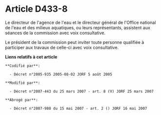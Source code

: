 # Article D433-8

Le directeur de l'agence de l'eau et le directeur général de l'Office national de l'eau et des milieux aquatiques, ou leurs
représentants, assistent aux séances de la commission avec voix consultative.

Le président de la commission peut inviter toute personne qualifiée à participer aux travaux de celle-ci avec voix
consultative.

**Liens relatifs à cet article**

	**Codifié par**:

	  - Décret n°2005-935 2005-08-02 JORF 5 août 2005

	**Modifié par**:

	  - Décret n°2007-443 du 25 mars 2007 - art. 8 (V) JORF 25 mars 2007

	**Abrogé par**:

	  - Décret n°2007-980 du 15 mai 2007 - art. 2 () JORF 16 mai 2007
